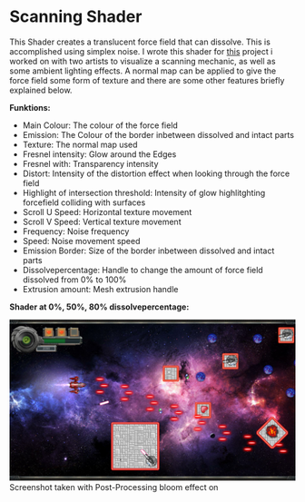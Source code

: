# **Scanning Shader** 

This Shader creates a translucent force field that can dissolve. This is accomplished using simplex noise. I wrote this shader for  [this](https://teamtorte.itch.io/veneris) project i worked on with two artists to visualize a scanning mechanic, as well as some ambient lighting effects. A normal map can be applied to give the force field some form of texture and there are some other features briefly explained below. 

**Funktions:**
- Main Colour:        The colour of the force field
- Emission:           The Colour of the border inbetween dissolved and intact parts
- Texture:            The normal map used
- Fresnel intensity:  Glow around the Edges
- Fresnel with:       Transparency intensity
- Distort:            Intensity of the distortion effect when looking through the force field
- Highlight of intersection threshold: Intensity of glow highlitghting forcefield colliding with surfaces
- Scroll U Speed:     Horizontal texture movement
- Scroll V Speed:     Vertical texture movement
- Frequency:          Noise frequency
- Speed:              Noise movement speed
- Emission Border:    Size of the border inbetween dissolved and intact parts
- Dissolvepercentage: Handle to change the amount of force field dissolved from 0% to 100%
- Extrusion amount:   Mesh extrusion handle

**Shader at 0%, 50%, 80% dissolvepercentage:**

![force field dissolved: 0%, 50%, 80%](https://github.com/LHaubold/Sci-fi-Bullethell/blob/master/Unity%20Project/Assets/Resources/Sprites/screenshot.PNG)
Screenshot taken with Post-Processing bloom effect on

